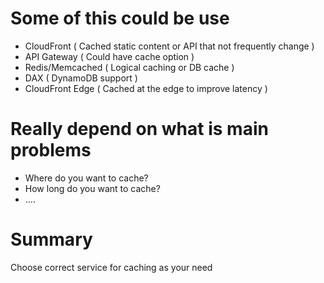 # Some of this could be use

- CloudFront ( Cached static content or API that not frequently change )
- API Gateway ( Could have cache option )
- Redis/Memcached ( Logical caching or DB cache )
- DAX ( DynamoDB support )
- CloudFront Edge ( Cached at the edge to improve latency )

# Really depend on what is main problems

- Where do you want to cache?
- How long do you want to cache?
- ….

# Summary

Choose correct service for caching as your need